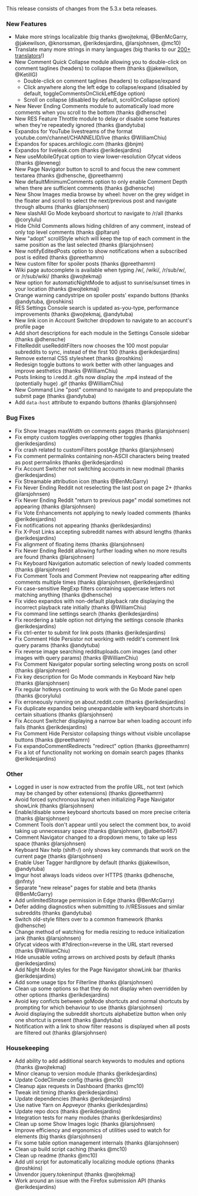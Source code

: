 
This release consists of changes from the 5.3.x beta releases.

### New Features

- Make more strings localizable (big thanks @wojtekmaj, @BenMcGarry, @jakewilson, @knorssman, @erikdesjardins, @larsjohnsen, @mc10)
- Translate many more strings in many languages (big thanks to our [200+ translators](https://www.transifex.com/reddit-enhancement-suite/reddit-enhancement-suite/)!)
- New Comment Quick Collapse module allowing you to double-click on comment taglines (headers) to collapse them (thanks @jakewilson, @KetillG)
  - Double-click on comment taglines (headers) to collapse/expand
  - Click anywhere along the left edge to collapse/expand (disabled by default, toggleCommentsOnClickLeftEdge option)
  - Scroll on collapse (disabled by default, scrollOnCollapse option)
- New Never Ending Comments module to automatically load more comments when you scroll to the bottom (thanks @dhensche)
- New RES Feature Throttle module to delay or disable some features when they're repeatedly ignored (thanks @andytuba)
- Expandos for YouTube livestreams of the format youtube.com/channel/CHANNELID/live (thanks @WilliamChiu)
- Expandos for spaces.archilogic.com (thanks @bnjm)
- Expandos for liveleak.com (thanks @erikdesjardins)
- New useMobileGfycat option to view lower-resolution Gfycat videos (thanks @leveneg)
- New Page Navigator button to scroll to and focus the new comment textarea (thanks @dhensche, @preethamrn)
- New defaultMinimumComments option to only enable Comment Depth when there are sufficient comments (thanks @dhensche)
- New Show Images media browse by wheel: hover on the grey widget in the floater and scroll to select the next/previous post and navigate through albums (thanks @larsjohnsen)
- New slashAll Go Mode keyboard shortcut to navigate to /r/all (thanks @corylulu)
- Hide Child Comments allows hiding children of any comment, instead of only top level comments (thanks @pltarun)
- New "adopt" scrollStyle which will keep the top of each comment in the same position as the last selected (thanks @larsjohnsen)
- New notifyEditedPosts option to show notifications when a subscribed post is edited (thanks @preethamrn)
- New custom filter for spoiler posts (thanks @preethamrn)
- Wiki page autocomplete is available when typing /w/, /wiki/, /r/sub/w/, or /r/sub/wiki/ (thanks @wojtekmaj)
- New option for automaticNightMode to adjust to sunrise/sunset times in your location (thanks @wojtekmaj)
- Orange warning candystripe on spoiler posts' expando buttons (thanks @andytuba, @roshkins)
- RES Settings Console search is updated as-you-type, performance improvements (thanks @wojtekmaj, @andytuba)
- New link icon in Account Switcher dropdown to navigate to an account's profile page
- Add short descriptions for each module in the Settings Console sidebar (thanks @dhensche)
- FilteReddit useRedditFilters now chooses the 100 most popular subreddits to sync, instead of the first 100 (thanks @erikdesjardins)
- Remove external CSS stylesheet (thanks @roshkins)
- Redesign toggle buttons to work better with other languages and improve aesthetics (thanks @WilliamChiu)
- Posts linking to i.redd.it .gifs now display the .mp4 instead of the (potentially huge) .gif (thanks @WilliamChiu)
- New Command Line "post" command to navigate to and prepopulate the submit page (thanks @andytuba)
- Add `data-host` attribute to expando buttons (thanks @larsjohnsen)

### Bug Fixes

- Fix Show Images maxWidth on comments pages (thanks @larsjohnsen)
- Fix empty custom toggles overlapping other toggles (thanks @erikdesjardins)
- Fix crash related to customFilters postAge (thanks @larsjohnsen)
- Fix comment permalinks containing non-ASCII characters being treated as post permalinks (thanks @erikdesjardins)
- Fix Account Switcher not switching accounts in new modmail (thanks @erikdesjardins)
- Fix Streamable attribution icon (thanks @BenMcGarry)
- Fix Never Ending Reddit not reselecting the last post on page 2+ (thanks @larsjohnsen)
- Fix Never Ending Reddit "return to previous page" modal sometimes not appearing (thanks @larsjohnsen)
- Fix Vote Enhancements not applying to newly loaded comments (thanks @erikdesjardins)
- Fix notifications not appearing (thanks @erikdesjardins)
- Fix X-Post Links accepting subreddit names with absurd lengths (thanks @erikdesjardins)
- Fix alignment of floating items (thanks @larsjohnsen)
- Fix Never Ending Reddit allowing further loading when no more results are found (thanks @larsjohnsen)
- Fix Keyboard Navigation automatic selection of newly loaded comments (thanks @larsjohnsen)
- Fix Comment Tools and Comment Preview not reappearing after editing comments multiple times (thanks @larsjohnsen, @erikdesjardins)
- Fix case-sensitive RegExp filters containing uppercase letters not matching anything (thanks @dhensche)
- Fix video expandos with non-default playback rate displaying the incorrect playback rate initially (thanks @WilliamChiu)
- Fix command line settings search (thanks @erikdesjardins)
- Fix reordering a table option not dirtying the settings console (thanks @erikdesjardins)
- Fix ctrl-enter to submit for link posts (thanks @erikdesjardins)
- Fix Comment Hide Persistor not working with reddit's comment link query params (thanks @andytuba)
- Fix reverse image searching reddituploads.com images (and other images with query params) (thanks @WilliamChiu)
- Fix Comment Navigator popular sorting selecting wrong posts on scroll (thanks @larsjohnsen)
- Fix key description for Go Mode commands in Keyboard Nav help (thanks @larsjohnsen)
- Fix regular hotkeys continuing to work with the Go Mode panel open (thanks @corylulu)
- Fix erroneously running on about.reddit.com (thanks @erikdesjardins)
- Fix duplicate expandos being unexpandable with keyboard shortcuts in certain situations (thanks @larsjohnsen)
- Fix Account Switcher displaying a narrow bar when loading account info fails (thanks @erikdesjardins)
- Fix Comment Hide Persistor collapsing things without visible uncollapse buttons (thanks @preethamrn)
- Fix expandoCommentRedirects "redirect" option (thanks @preethamrn)
- Fix a lot of functionality not working on domain search pages (thanks @erikdesjardins)

### Other

- Logged in user is now extracted from the profile URL, not text (which may be changed by other extensions) (thanks @preethamrn)
- Avoid forced synchronous layout when initializing Page Navigator showLink (thanks @larsjohnsen)
- Enable/disable some keyboard shortcuts based on more precise criteria (thanks @larsjohnsen)
- Comment Tools don't appear until you select the comment box, to avoid taking up unnecessary space (thanks @larsjohnsen, @alberto467)
- Comment Navigator changed to a dropdown menu, to take up less space (thanks @larsjohnsen)
- Keyboard Nav help (shift-/) only shows key commands that work on the current page (thanks @larsjohnsen)
- Enable User Tagger hardIgnore by default (thanks @jakewilson, @andytuba)
- Imgur host always loads videos over HTTPS (thanks @dhensche, @nfnty)
- Separate "new release" pages for stable and beta (thanks @BenMcGarry)
- Add unlimitedStorage permission in Edge (thanks @BenMcGarry)
- Defer adding diagnostics when submitting to /r/RESissues and similar subreddits (thanks @andytuba)
- Switch old-style filters over to a common framework (thanks @dhensche)
- Change method of watching for media resizing to reduce initialization jank (thanks @larsjohnsen)
- Gfycat videos with #?direction=reverse in the URL start reversed (thanks @WilliamChiu)
- Hide unusable voting arrows on archived posts by default (thanks @erikdesjardins)
- Add Night Mode styles for the Page Navigator showLink bar (thanks @erikdesjardins)
- Add some usage tips for Filterline (thanks @larsjohnsen)
- Clean up some options so that they do not display when overridden by other options (thanks @erikdesjardins)
- Avoid key conficts between goMode shortcuts and normal shortcuts by prompting for which behaviour to use (thanks @larsjohnsen)
- Avoid displaying the subreddit shortcuts alphabetize button when only one shortcut is present (thanks @andytuba)
- Notification with a link to show filter reasons is displayed when all posts are filtered out (thanks @larsjohnsen)

### Housekeeping

- Add ability to add additional search keywords to modules and options (thanks @wojtekmaj)
- Minor cleanup to version module (thanks @erikdesjardins)
- Update CodeClimate config (thanks @mc10)
- Cleanup ajax requests in Dashboard (thanks @mc10)
- Tweak init timing (thanks @erikdesjardins)
- Update dependencies (thanks @erikdesjardins)
- Use native Yarn on Appveyor (thanks @erikdesjardins)
- Update repo docs (thanks @erikdesjardins)
- Integration tests for many modules (thanks @erikdesjardins)
- Clean up some Show Images logic (thanks @larsjohnsen)
- Improve efficiency and ergonomics of utilities used to watch for elements (big thanks @larsjohnsen)
- Fix some table option management internals (thanks @larsjohnsen)
- Clean up build script caching (thanks @mc10)
- Clean up readme (thanks @mc10)
- Add util script for automatically localizing module options (thanks @roshkins)
- Unvendor jquery.tokeninput (thanks @wojtekmaj)
- Work around an issue with the Firefox submission API (thanks @erikdesjardins)
